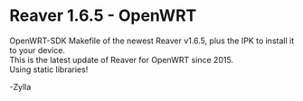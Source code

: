 # Reaver 1.6.5 - OpenWRT

OpenWRT-SDK Makefile of the newest Reaver v1.6.5, plus the IPK to install it to your device.  
This is the latest update of Reaver for OpenWRT since 2015.  
Using static libraries!

-Zylla
